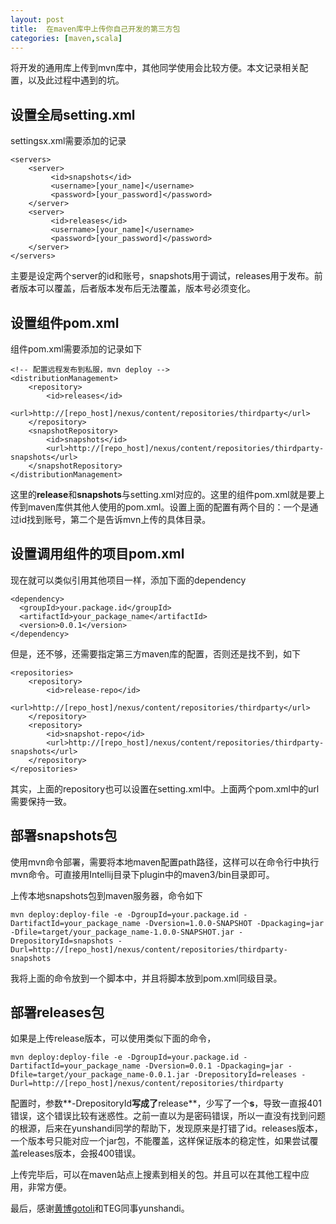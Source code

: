 ```yaml
---
layout: post
title:  在maven库中上传你自己开发的第三方包
categories: [maven,scala]
---
```


将开发的通用库上传到mvn库中，其他同学使用会比较方便。本文记录相关配置，以及此过程中遇到的坑。


## 设置全局setting.xml
settingsx.xml需要添加的记录

	<servers>
		<server>
			 <id>snapshots</id>
			 <username>[your_name]</username>
			 <password>[your_password]</password>
		</server>
		<server>
			 <id>releases</id>
			 <username>[your_name]</username>
			 <password>[your_password]</password>
		</server>
	</servers>

主要是设定两个server的id和账号，snapshots用于调试，releases用于发布。前者版本可以覆盖，后者版本发布后无法覆盖，版本号必须变化。

## 设置组件pom.xml
组件pom.xml需要添加的记录如下

	<!-- 配置远程发布到私服，mvn deploy -->
	<distributionManagement>
		<repository>
			<id>releases</id>
			<url>http://[repo_host]/nexus/content/repositories/thirdparty</url>
		</repository>
		<snapshotRepository>
			<id>snapshots</id>
			<url>http://[repo_host]/nexus/content/repositories/thirdparty-snapshots</url>
		</snapshotRepository>
	</distributionManagement>

这里的**release**和**snapshots**与setting.xml对应的。这里的组件pom.xml就是要上传到maven库供其他人使用的pom.xml。设置上面的配置有两个目的：一个是通过id找到账号，第二个是告诉mvn上传的具体目录。

## 设置调用组件的项目pom.xml

现在就可以类似引用其他项目一样，添加下面的dependency

	<dependency>
      <groupId>your.package.id</groupId>
      <artifactId>your_package_name</artifactId>
      <version>0.0.1</version>
    </dependency>

但是，还不够，还需要指定第三方maven库的配置，否则还是找不到，如下

	<repositories>
        <repository>
            <id>release-repo</id>
            <url>http://[repo_host]/nexus/content/repositories/thirdparty</url>
        </repository>
        <repository>
            <id>snapshot-repo</id>
            <url>http://[repo_host]/nexus/content/repositories/thirdparty-snapshots</url>
        </repository>
    </repositories>

其实，上面的repository也可以设置在setting.xml中。上面两个pom.xml中的url需要保持一致。


## 部署snapshots包

使用mvn命令部署，需要将本地maven配置path路径，这样可以在命令行中执行mvn命令。可直接用Intellij目录下plugin中的maven3/bin目录即可。

上传本地snapshots包到maven服务器，命令如下

	mvn deploy:deploy-file -e -DgroupId=your.package.id -DartifactId=your_package_name -Dversion=1.0.0-SNAPSHOT -Dpackaging=jar -Dfile=target/your_package_name-1.0.0-SNAPSHOT.jar -DrepositoryId=snapshots -Durl=http://[repo_host]/nexus/content/repositories/thirdparty-snapshots
	
我将上面的命令放到一个脚本中，并且将脚本放到pom.xml同级目录。

## 部署releases包

如果是上传release版本，可以使用类似下面的命令，

	mvn deploy:deploy-file -e -DgroupId=your.package.id -DartifactId=your_package_name -Dversion=0.0.1 -Dpackaging=jar -Dfile=target/your_package_name-0.0.1.jar -DrepositoryId=releases -Durl=http://[repo_host]/nexus/content/repositories/thirdparty

配置时，参数**-DrepositoryId**写成了**release**，少写了一个**s**，导致一直报401错误，这个错误比较有迷惑性。之前一直以为是密码错误，所以一直没有找到问题的根源，后来在yunshandi同学的帮助下，发现原来是打错了id。releases版本，一个版本号只能对应一个jar包，不能覆盖，这样保证版本的稳定性，如果尝试覆盖releases版本，会报400错误。


上传完毕后，可以在maven站点上搜素到相关的包。并且可以在其他工程中应用，非常方便。


最后，感谢[黄博gotoli](www.algorithmdog.com)和TEG同事yunshandi。